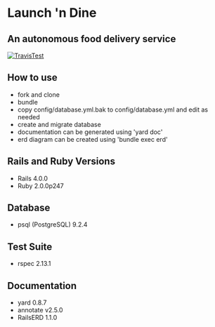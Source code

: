 # Launch 'n Dine
## An autonomous food delivery service
[![TravisTest](https://travis-ci.org/Lowest0ne/launch_n_dine.png)](https://travis-ci.org/Lowest0ne/launch_n_dine.png)
## How to use
* fork and clone
* bundle
* copy config/database.yml.bak to config/database.yml and edit as needed
* create and migrate database
* documentation can be generated using 'yard doc'
* erd diagram can be created using 'bundle exec erd'
## Rails and Ruby Versions
* Rails 4.0.0
* Ruby 2.0.0p247
## Database
* psql (PostgreSQL) 9.2.4
## Test Suite
* rspec 2.13.1
## Documentation
* yard 0.8.7
* annotate v2.5.0
* RailsERD 1.1.0
